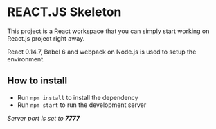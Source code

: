 # REACT.JS Skeleton

This project is a React workspace that you can simply start working on React.js project right away.

React 0.14.7, Babel 6 and webpack on Node.js is used to setup the environment.

## How to install
- Run ``npm install`` to install the dependency
- Run ``npm start`` to run the development server

*Server port is set to **7777***
